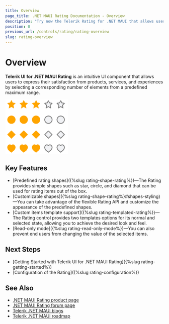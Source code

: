 ```yaml
---
title: Overview
page_title: .NET MAUI Rating Documentation - Overview
description: "Try now the Telerik Rating for .NET MAUI that allows users to express their satisfaction from products, services, and experiences by selecting a corresponding number of elements from a predefined maximum range."
position: 0
previous_url: /controls/rating/rating-overview
slug: rating-overview
---
```


# Overview

**Telerik UI for .NET MAUI Rating** is an intuitive UI component that allows users to express their satisfaction from products, services, and experiences by selecting a corresponding number of elements from a predefined maximum range.

![Rating Overview](images/rating-overview.png)

## Key Features

* [Predefined rating shapes]({%slug rating-shape-rating%})&mdash;The Rating provides simple shapes such as star, circle, and diamond that can be used for rating items out of the box.
* [Customizable shapes]({%slug rating-shape-rating%}#shapes-styling)&mdash;You can take advantage of the flexible Rating API and customize the appearance of the predefined shapes.
* [Custom items template support]({%slug rating-templated-rating%})&mdash;The Rating control provides two templates options for its normal and selected state, allowing you to achieve the desired look and feel.
* [Read-only mode]({%slug rating-read-only-mode%})&mdash;You can also prevent end users from changing the value of the selected items.


## Next Steps

- [Getting Started with Telerik UI for .NET MAUI Rating]({%slug rating-getting-started%})
- [Configuration of the Rating]({%slug rating-configuration%})


## See Also

- [.NET MAUI Rating product page](https://www.telerik.com/maui-ui/rating)
- [.NET MAUI Rating forum page](https://www.telerik.com/forums/maui?tagId=1857)
- [Telerik .NET MAUI blogs](https://www.telerik.com/blogs/tag/.net-maui)
- [Telerik .NET MAUI roadmap](https://www.telerik.com/support/whats-new/maui-ui/roadmap)
